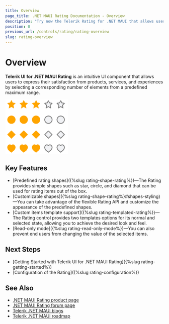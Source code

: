 ```yaml
---
title: Overview
page_title: .NET MAUI Rating Documentation - Overview
description: "Try now the Telerik Rating for .NET MAUI that allows users to express their satisfaction from products, services, and experiences by selecting a corresponding number of elements from a predefined maximum range."
position: 0
previous_url: /controls/rating/rating-overview
slug: rating-overview
---
```


# Overview

**Telerik UI for .NET MAUI Rating** is an intuitive UI component that allows users to express their satisfaction from products, services, and experiences by selecting a corresponding number of elements from a predefined maximum range.

![Rating Overview](images/rating-overview.png)

## Key Features

* [Predefined rating shapes]({%slug rating-shape-rating%})&mdash;The Rating provides simple shapes such as star, circle, and diamond that can be used for rating items out of the box.
* [Customizable shapes]({%slug rating-shape-rating%}#shapes-styling)&mdash;You can take advantage of the flexible Rating API and customize the appearance of the predefined shapes.
* [Custom items template support]({%slug rating-templated-rating%})&mdash;The Rating control provides two templates options for its normal and selected state, allowing you to achieve the desired look and feel.
* [Read-only mode]({%slug rating-read-only-mode%})&mdash;You can also prevent end users from changing the value of the selected items.


## Next Steps

- [Getting Started with Telerik UI for .NET MAUI Rating]({%slug rating-getting-started%})
- [Configuration of the Rating]({%slug rating-configuration%})


## See Also

- [.NET MAUI Rating product page](https://www.telerik.com/maui-ui/rating)
- [.NET MAUI Rating forum page](https://www.telerik.com/forums/maui?tagId=1857)
- [Telerik .NET MAUI blogs](https://www.telerik.com/blogs/tag/.net-maui)
- [Telerik .NET MAUI roadmap](https://www.telerik.com/support/whats-new/maui-ui/roadmap)
